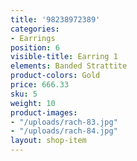```yaml
---
title: '98238972389'
categories:
- Earrings
position: 6
visible-title: Earring 1
elements: Banded Strattite
product-colors: Gold
price: 666.33
sku: 5
weight: 10
product-images:
- "/uploads/rach-83.jpg"
- "/uploads/rach-84.jpg"
layout: shop-item
---
```

